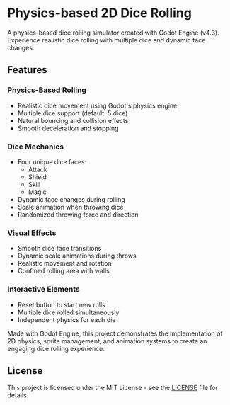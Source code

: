 # Physics-based 2D Dice Rolling

A physics-based dice rolling simulator created with Godot Engine (v4.3). Experience realistic dice rolling with multiple dice and dynamic face changes.

## Features

### Physics-Based Rolling
- Realistic dice movement using Godot's physics engine
- Multiple dice support (default: 5 dice)
- Natural bouncing and collision effects
- Smooth deceleration and stopping

### Dice Mechanics
- Four unique dice faces:
  - Attack
  - Shield
  - Skill
  - Magic
- Dynamic face changes during rolling
- Scale animation when throwing dice
- Randomized throwing force and direction

### Visual Effects
- Smooth dice face transitions
- Dynamic scale animations during throws
- Realistic movement and rotation
- Confined rolling area with walls

### Interactive Elements
- Reset button to start new rolls
- Multiple dice rolled simultaneously
- Independent physics for each die

Made with Godot Engine, this project demonstrates the implementation of 2D physics, sprite management, and animation systems to create an engaging dice rolling experience.

## License

This project is licensed under the MIT License - see the [LICENSE](LICENSE) file for details.
